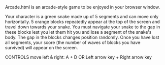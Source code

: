 Arcade.html is an arcade-style game to be enjoyed in your browser window. 

Your character is a green snake made up of 5 segments and can move only horizontally. 5 orange blocks repeatedly appear at the top of the screen and travel down towards your snake. You must navigate your snake to the gap in these blocks lest you let them hit you and lose a segment of the snake's body. The gap in the blocks changes position randomly. Once you have lost all segments, your score (the number of waves of blocks you have survived) will appear on the screen.

CONTROLS
  move left & right: 
    A + D 
      OR
    Left arrow key + Right arrow key
